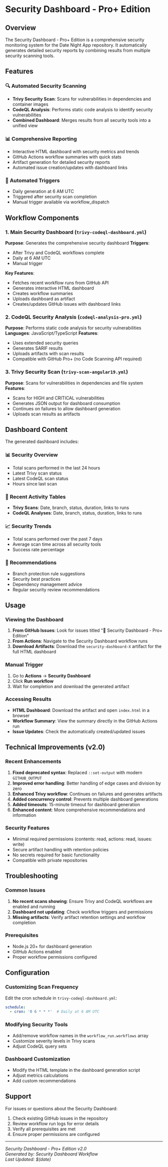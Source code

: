 # Security Dashboard - Pro+ Edition 

## Overview

The Security Dashboard - Pro+ Edition is a comprehensive security monitoring system for the Date Night App repository. It automatically generates detailed security reports by combining results from multiple security scanning tools.

## Features

### 🔍 **Automated Security Scanning**
- **Trivy Security Scan**: Scans for vulnerabilities in dependencies and container images
- **CodeQL Analysis**: Performs static code analysis to identify security vulnerabilities
- **Combined Dashboard**: Merges results from all security tools into a unified view

### 📊 **Comprehensive Reporting**
- Interactive HTML dashboard with security metrics and trends
- GitHub Actions workflow summaries with quick stats
- Artifact generation for detailed security reports
- Automated issue creation/updates with dashboard links

### 🔄 **Automated Triggers**
- Daily generation at 6 AM UTC
- Triggered after security scan completion
- Manual trigger available via workflow_dispatch

## Workflow Components

### 1. Main Security Dashboard (`trivy-codeql-dashboard.yml`)
**Purpose**: Generates the comprehensive security dashboard
**Triggers**: 
- After Trivy and CodeQL workflows complete
- Daily at 6 AM UTC
- Manual trigger

**Key Features**:
- Fetches recent workflow runs from GitHub API
- Generates interactive HTML dashboard
- Creates workflow summaries
- Uploads dashboard as artifact
- Creates/updates GitHub issues with dashboard links

### 2. CodeQL Security Analysis (`codeql-analysis-pro.yml`) 
**Purpose**: Performs static code analysis for security vulnerabilities
**Languages**: JavaScript/TypeScript
**Features**:
- Uses extended security queries
- Generates SARIF results
- Uploads artifacts with scan results
- Compatible with GitHub Pro+ (no Code Scanning API required)

### 3. Trivy Security Scan (`trivy-scan-angular19.yml`)
**Purpose**: Scans for vulnerabilities in dependencies and file system
**Features**:
- Scans for HIGH and CRITICAL vulnerabilities
- Generates JSON output for dashboard consumption
- Continues on failures to allow dashboard generation
- Uploads scan results as artifacts

## Dashboard Content

The generated dashboard includes:

### 📊 **Security Overview**
- Total scans performed in the last 24 hours
- Latest Trivy scan status
- Latest CodeQL scan status
- Hours since last scan

### 🔄 **Recent Activity Tables**
- **Trivy Scans**: Date, branch, status, duration, links to runs
- **CodeQL Analyses**: Date, branch, status, duration, links to runs

### 📈 **Security Trends**
- Total scans performed over the past 7 days
- Average scan time across all security tools
- Success rate percentage

### 🎯 **Recommendations**
- Branch protection rule suggestions
- Security best practices
- Dependency management advice
- Regular security review recommendations

## Usage

### Viewing the Dashboard

1. **From GitHub Issues**: Look for issues titled "🔐 Security Dashboard - Pro+ Edition"
2. **From Actions**: Navigate to the Security Dashboard workflow runs
3. **Download Artifacts**: Download the `security-dashboard-X` artifact for the full HTML dashboard

### Manual Trigger

1. Go to **Actions** → **Security Dashboard**
2. Click **Run workflow**
3. Wait for completion and download the generated artifact

### Accessing Results

- **HTML Dashboard**: Download the artifact and open `index.html` in a browser
- **Workflow Summary**: View the summary directly in the GitHub Actions run
- **Issue Updates**: Check the automatically created/updated issues

## Technical Improvements (v2.0)

### Recent Enhancements
1. **Fixed deprecated syntax**: Replaced `::set-output` with modern `GITHUB_OUTPUT`
2. **Improved error handling**: Better handling of edge cases and division by zero
3. **Enhanced Trivy workflow**: Continues on failures and generates artifacts
4. **Added concurrency control**: Prevents multiple dashboard generations
5. **Added timeouts**: 15-minute timeout for dashboard generation
6. **Enhanced content**: More comprehensive recommendations and information

### Security Features
- Minimal required permissions (contents: read, actions: read, issues: write)
- Secure artifact handling with retention policies
- No secrets required for basic functionality
- Compatible with private repositories

## Troubleshooting

### Common Issues

1. **No recent scans showing**: Ensure Trivy and CodeQL workflows are enabled and running
2. **Dashboard not updating**: Check workflow triggers and permissions
3. **Missing artifacts**: Verify artifact retention settings and workflow completion

### Prerequisites

- Node.js 20+ for dashboard generation
- GitHub Actions enabled
- Proper workflow permissions configured

## Configuration

### Customizing Scan Frequency
Edit the cron schedule in `trivy-codeql-dashboard.yml`:
```yaml
schedule:
  - cron: '0 6 * * *'  # Daily at 6 AM UTC
```

### Modifying Security Tools
- Add/remove workflow names in the `workflow_run.workflows` array
- Customize severity levels in Trivy scans
- Adjust CodeQL query sets

### Dashboard Customization
- Modify the HTML template in the dashboard generation script
- Adjust metrics calculations
- Add custom recommendations

## Support

For issues or questions about the Security Dashboard:
1. Check existing GitHub issues in the repository
2. Review workflow run logs for error details
3. Verify all prerequisites are met
4. Ensure proper permissions are configured

---

*Security Dashboard - Pro+ Edition v2.0*  
*Generated by: Security Dashboard Workflow*  
*Last Updated: $(date)*